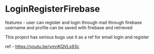 # LoginRegisterFirebase

features - 
user can register and login through mail through firebase
username and profile can be saved with firebase and retrieved

This project has serious bugs use it as a ref for email login and register

ref - https://youtu.be/ymnKQVLs93c

